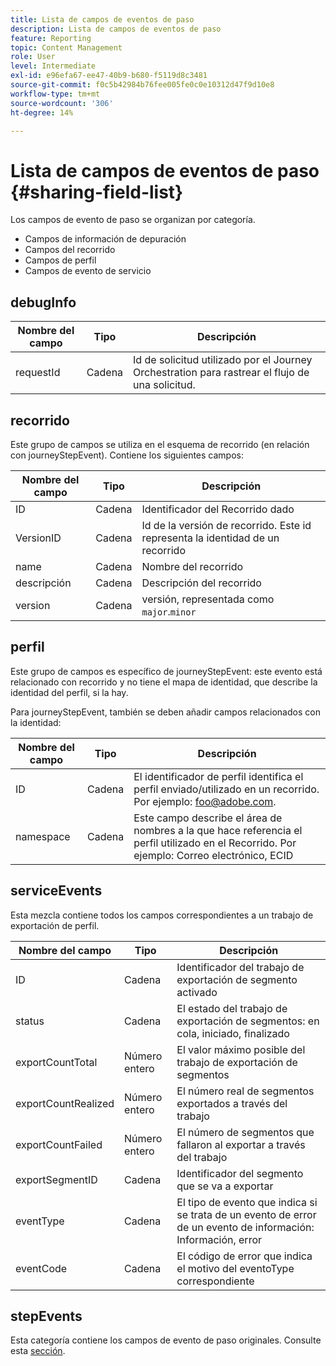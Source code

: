 ```yaml
---
title: Lista de campos de eventos de paso
description: Lista de campos de eventos de paso
feature: Reporting
topic: Content Management
role: User
level: Intermediate
exl-id: e96efa67-ee47-40b9-b680-f5119d8c3481
source-git-commit: f0c5b42984b76fee005fe0c0e10312d47f9d10e8
workflow-type: tm+mt
source-wordcount: '306'
ht-degree: 14%

---
```


# Lista de campos de eventos de paso {#sharing-field-list}

Los campos de evento de paso se organizan por categoría.

* Campos de información de depuración
* Campos del recorrido
* Campos de perfil
* Campos de evento de servicio

## debugInfo

| Nombre del campo | Tipo | Descripción |
|---|---|------------|
| requestId | Cadena | Id de solicitud utilizado por el Journey Orchestration para rastrear el flujo de una solicitud. |

## recorrido

Este grupo de campos se utiliza en el esquema de recorrido (en relación con journeyStepEvent). Contiene los siguientes campos:

| Nombre del campo | Tipo | Descripción |
|---|---|------------|
| ID | Cadena | Identificador del Recorrido dado |
| VersionID | Cadena | Id de la versión de recorrido. Este id representa la identidad de un recorrido |
| name | Cadena | Nombre del recorrido |
| descripción | Cadena | Descripción del recorrido |
| version | Cadena | versión, representada como `major`.`minor` |

## perfil

Este grupo de campos es específico de journeyStepEvent: este evento está relacionado con recorrido y no tiene el mapa de identidad, que describe la identidad del perfil, si la hay.

Para journeyStepEvent, también se deben añadir campos relacionados con la identidad:

| Nombre del campo | Tipo | Descripción |
|---|---|------------|
| ID | Cadena | El identificador de perfil identifica el perfil enviado/utilizado en un recorrido. Por ejemplo: foo@adobe.com. |
| namespace | Cadena | Este campo describe el área de nombres a la que hace referencia el perfil utilizado en el Recorrido. Por ejemplo: Correo electrónico, ECID |

## serviceEvents

Esta mezcla contiene todos los campos correspondientes a un trabajo de exportación de perfil.

| Nombre del campo | Tipo | Descripción |
|---|---|------------|
| ID | Cadena | Identificador del trabajo de exportación de segmento activado |
| status | Cadena | El estado del trabajo de exportación de segmentos: en cola, iniciado, finalizado |
| exportCountTotal | Número entero | El valor máximo posible del trabajo de exportación de segmentos |
| exportCountRealized | Número entero | El número real de segmentos exportados a través del trabajo |
| exportCountFailed | Número entero | El número de segmentos que fallaron al exportar a través del trabajo |
| exportSegmentID | Cadena | Identificador del segmento que se va a exportar |
| eventType | Cadena | El tipo de evento que indica si se trata de un evento de error de un evento de información: Información, error |
| eventCode | Cadena | El código de error que indica el motivo del eventoType correspondiente |

## stepEvents

Esta categoría contiene los campos de evento de paso originales. Consulte esta [sección](../reports/sharing-legacy-fields.md).
